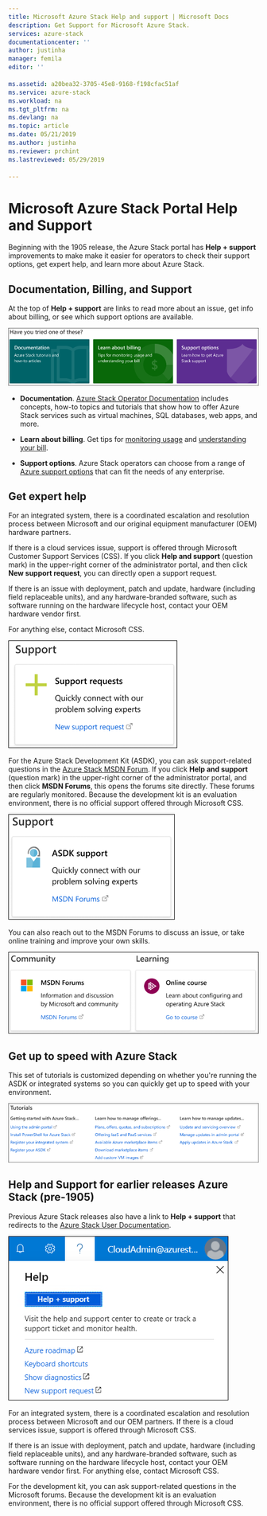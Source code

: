 ```yaml
---
title: Microsoft Azure Stack Help and support | Microsoft Docs
description: Get Support for Microsoft Azure Stack.
services: azure-stack
documentationcenter: ''
author: justinha
manager: femila
editor: ''

ms.assetid: a20bea32-3705-45e8-9168-f198cfac51af
ms.service: azure-stack
ms.workload: na
ms.tgt_pltfrm: na
ms.devlang: na
ms.topic: article
ms.date: 05/21/2019
ms.author: justinha
ms.reviewer: prchint
ms.lastreviewed: 05/29/2019

---
```

# Microsoft Azure Stack Portal Help and Support

Beginning with the 1905 release, the Azure Stack portal has **Help + support** improvements to make make it easier for operators to check their support options, get expert help, and learn more about Azure Stack. 

## Documentation, Billing, and Support

At the top of **Help + support** are links to read more about an issue, get info about billing, or see which support options are available. 

![Self-service support](media/azure-stack-help-and-support/get-support-tiles.png)

- **Documentation**. [Azure Stack Operator Documentation](index.yml) includes concepts, how-to topics and tutorials that show how to offer Azure Stack services such as virtual machines, SQL databases, web apps, and more. 

- **Learn about billing**. Get tips for [monitoring usage](azure-stack-usage-reporting.md) and [understanding your bill](azure-stack-billing-and-chargeback.md).

- **Support options**. Azure Stack operators can choose from a range of [Azure support options](https://aka.ms/azstacksupport) that can fit the needs of any enterprise. 

## Get expert help 

For an integrated system, there is a coordinated escalation and resolution process between Microsoft and our original equipment manufacturer (OEM) hardware partners.

If there is a cloud services issue, support is offered through Microsoft Customer Support Services (CSS). 
If you click **Help and support** (question mark) in the upper-right corner of the administrator portal, and then click **New support request**, you can directly open a support request.

If there is an issue with deployment, patch and update, hardware (including field replaceable units), and any hardware-branded software, such as software running on the hardware lifecycle host, contact your OEM hardware vendor first.

For anything else, contact Microsoft CSS.

![Get expert help for integrated systems](media/azure-stack-help-and-support/get-support-integrated.png)

For the Azure Stack Development Kit (ASDK), you can ask support-related questions in the [Azure Stack MSDN Forum](https://social.msdn.microsoft.com/Forums/azure/home?forum=azurestack). 
If you click **Help and support** (question mark) in the upper-right corner of the administrator portal, and then click **MSDN Forums**, this opens the forums site directly. 
These forums are regularly monitored. 
Because the development kit is an evaluation environment, there is no official support offered through Microsoft CSS.

![Get expert help for ASDK](media/azure-stack-help-and-support/get-support-asdk.png)

You can also reach out to the MSDN Forums to discuss an issue, or take online training and improve your own skills. 

![Get expert help](media/azure-stack-help-and-support/get-support-cards.png)


## Get up to speed with Azure Stack

This set of tutorials is customized depending on whether you're running the ASDK or integrated systems so you can quickly get up to speed with your environment. 

![Get support tutorials](media/azure-stack-help-and-support/get-support-tutorials.png)

## Help and Support for earlier releases Azure Stack (pre-1905)

Previous Azure Stack releases also have a link to **Help + support** that redirects to the [Azure Stack User Documentation](https://docs.microsoft.com/azure-stack/user/).

![Get support tutorials](media/azure-stack-help-and-support/get-support-previous.png)

For an integrated system, there is a coordinated escalation and resolution process between Microsoft and our OEM partners. 
If there is a cloud services issue, support is offered through Microsoft CSS. 

If there is an issue with deployment, patch and update, hardware (including field replaceable units), and any hardware-branded software, such as software running on the hardware lifecycle host, contact your OEM hardware vendor first. 
For anything else, contact Microsoft CSS.

For the development kit, you can ask support-related questions in the Microsoft forums. 
Because the development kit is an evaluation environment, there is no official support offered through Microsoft CSS.